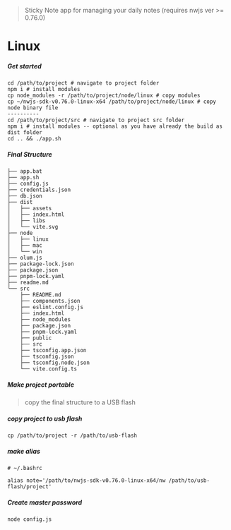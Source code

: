 > Sticky Note app for managing your daily notes (requires nwjs ver >= 0.76.0)

# Linux

##### Get started

```
cd /path/to/project # navigate to project folder
npm i # install modules
cp node_modules -r /path/to/project/node/linux # copy modules
cp ~/nwjs-sdk-v0.76.0-linux-x64 /path/to/project/node/linux # copy node binary file
----------
cd /path/to/project/src # navigate to project src folder
npm i # install modules -- optional as you have already the build as dist folder
cd .. && ./app.sh
```

##### Final Structure

```
├── app.bat
├── app.sh
├── config.js
├── credentials.json
├── db.json
├── dist
│   ├── assets
│   ├── index.html
│   ├── libs
│   └── vite.svg
├── node
│   ├── linux
│   ├── mac
│   └── win
├── olum.js
├── package-lock.json
├── package.json
├── pnpm-lock.yaml
├── readme.md
└── src
    ├── README.md
    ├── components.json
    ├── eslint.config.js
    ├── index.html
    ├── node_modules
    ├── package.json
    ├── pnpm-lock.yaml
    ├── public
    ├── src
    ├── tsconfig.app.json
    ├── tsconfig.json
    ├── tsconfig.node.json
    └── vite.config.ts
```

##### Make project portable

> copy the final structure to a USB flash

##### copy project to usb flash

```
cp /path/to/project -r /path/to/usb-flash
```

##### make alias

```
# ~/.bashrc

alias note='/path/to/nwjs-sdk-v0.76.0-linux-x64/nw /path/to/usb-flash/project'
```

##### Create master password

```
node config.js
```
